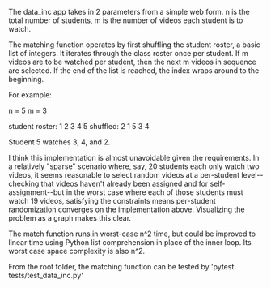 The data_inc app takes in 2 parameters from a simple web form.
n is the total number of students, m is the number of videos each student is to watch.

The matching function operates by first shuffling the student roster, a basic list of integers.
It iterates through the class roster once per student.
If m videos are to be watched per student, then the next m videos in sequence are selected.
If the end of the list is reached, the index wraps around to the beginning.

For example:

n = 5
m = 3

student roster: 1 2 3 4 5
shuffled: 2 1 5 3 4

Student 5 watches 3, 4, and 2.


I think this implementation is almost unavoidable given the requirements. In a relatively "sparse" scenario where, say, 20 students each only watch two videos, it seems reasonable to select random videos at a per-student level--checking that videos haven't already been assigned and for self-assignment--but in the worst case where each of those students must watch 19 videos, satisfying the constraints means per-student randomization converges on the implementation above. Visualizing the problem as a graph makes this clear. 

The match function runs in worst-case n^2 time, but could be improved to linear time using Python list comprehension
in place of the inner loop. Its worst case space complexity is also n^2.

From the root folder, the matching function can be tested by 'pytest tests/test_data_inc.py' 
